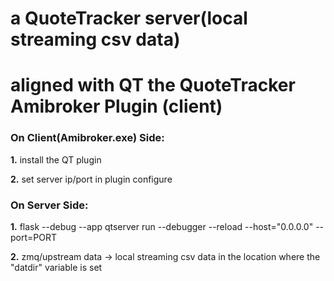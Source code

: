 # a QuoteTracker server(local streaming csv data)
# aligned with QT the QuoteTracker Amibroker Plugin (client)

### On Client(Amibroker.exe) Side:
**1.** install the QT plugin

**2.** set server ip/port in plugin configure

### On Server Side:
**1.** flask --debug --app qtserver run --debugger --reload --host="0.0.0.0" --port=PORT

**2.** zmq/upstream data -> local streaming csv data in the location where the "datdir" variable is set

